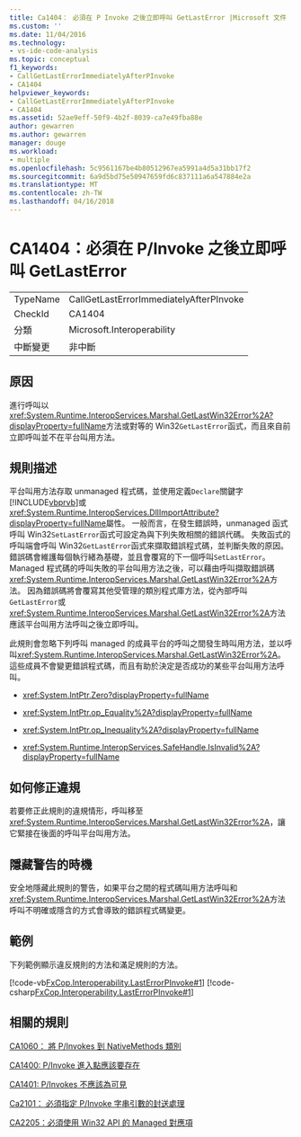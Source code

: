 ```yaml
---
title: Ca1404： 必須在 P Invoke 之後立即呼叫 GetLastError |Microsoft 文件
ms.custom: ''
ms.date: 11/04/2016
ms.technology:
- vs-ide-code-analysis
ms.topic: conceptual
f1_keywords:
- CallGetLastErrorImmediatelyAfterPInvoke
- CA1404
helpviewer_keywords:
- CallGetLastErrorImmediatelyAfterPInvoke
- CA1404
ms.assetid: 52ae9eff-50f9-4b2f-8039-ca7e49fba88e
author: gewarren
ms.author: gewarren
manager: douge
ms.workload:
- multiple
ms.openlocfilehash: 5c9561167be4b80512967ea5991a4d5a31bb17f2
ms.sourcegitcommit: 6a9d5bd75e50947659fd6c837111a6a547884e2a
ms.translationtype: MT
ms.contentlocale: zh-TW
ms.lasthandoff: 04/16/2018
---
```

# <a name="ca1404-call-getlasterror-immediately-after-pinvoke"></a>CA1404：必須在 P/Invoke 之後立即呼叫 GetLastError
|||  
|-|-|  
|TypeName|CallGetLastErrorImmediatelyAfterPInvoke|  
|CheckId|CA1404|  
|分類|Microsoft.Interoperability|  
|中斷變更|非中斷|  
  
## <a name="cause"></a>原因  
 進行呼叫以<xref:System.Runtime.InteropServices.Marshal.GetLastWin32Error%2A?displayProperty=fullName>方法或對等的 Win32`GetLastError`函式，而且來自前立即呼叫並不在平台叫用方法。  
  
## <a name="rule-description"></a>規則描述  
 平台叫用方法存取 unmanaged 程式碼，並使用定義`Declare`關鍵字[!INCLUDE[vbprvb](../code-quality/includes/vbprvb_md.md)]或<xref:System.Runtime.InteropServices.DllImportAttribute?displayProperty=fullName>屬性。 一般而言，在發生錯誤時，unmanaged 函式呼叫 Win32`SetLastError`函式可設定為與下列失敗相關的錯誤代碼。 失敗函式的呼叫端會呼叫 Win32`GetLastError`函式來擷取錯誤程式碼，並判斷失敗的原因。 錯誤碼會維護每個執行緒為基礎，並且會覆寫的下一個呼叫`SetLastError`。 Managed 程式碼的呼叫失敗的平台叫用方法之後，可以藉由呼叫擷取錯誤碼<xref:System.Runtime.InteropServices.Marshal.GetLastWin32Error%2A>方法。 因為錯誤碼將會覆寫其他受管理的類別程式庫方法，從內部呼叫`GetLastError`或<xref:System.Runtime.InteropServices.Marshal.GetLastWin32Error%2A>方法應該平台叫用方法呼叫之後立即呼叫。  
  
 此規則會忽略下列呼叫 managed 的成員平台的呼叫之間發生時叫用方法，並以呼叫<xref:System.Runtime.InteropServices.Marshal.GetLastWin32Error%2A>。 這些成員不會變更錯誤程式碼，而且有助於決定是否成功的某些平台叫用方法呼叫。  
  
-   <xref:System.IntPtr.Zero?displayProperty=fullName>  
  
-   <xref:System.IntPtr.op_Equality%2A?displayProperty=fullName>  
  
-   <xref:System.IntPtr.op_Inequality%2A?displayProperty=fullName>  
  
-   <xref:System.Runtime.InteropServices.SafeHandle.IsInvalid%2A?displayProperty=fullName>  
  
## <a name="how-to-fix-violations"></a>如何修正違規  
 若要修正此規則的違規情形，呼叫移至<xref:System.Runtime.InteropServices.Marshal.GetLastWin32Error%2A>，讓它緊接在後面的呼叫平台叫用方法。  
  
## <a name="when-to-suppress-warnings"></a>隱藏警告的時機  
 安全地隱藏此規則的警告，如果平台之間的程式碼叫用方法呼叫和<xref:System.Runtime.InteropServices.Marshal.GetLastWin32Error%2A>方法呼叫不明確或隱含的方式會導致的錯誤程式碼變更。  
  
## <a name="example"></a>範例  
 下列範例顯示違反規則的方法和滿足規則的方法。  
  
 [!code-vb[FxCop.Interoperability.LastErrorPInvoke#1](../code-quality/codesnippet/VisualBasic/ca1404-call-getlasterror-immediately-after-p-invoke_1.vb)]
 [!code-csharp[FxCop.Interoperability.LastErrorPInvoke#1](../code-quality/codesnippet/CSharp/ca1404-call-getlasterror-immediately-after-p-invoke_1.cs)]  
  
## <a name="related-rules"></a>相關的規則  
 [CA1060： 將 P/Invokes 到 NativeMethods 類別](../code-quality/ca1060-move-p-invokes-to-nativemethods-class.md)  
  
 [CA1400: P/Invoke 進入點應該要存在](../code-quality/ca1400-p-invoke-entry-points-should-exist.md)  
  
 [CA1401: P/Invokes 不應該為可見](../code-quality/ca1401-p-invokes-should-not-be-visible.md)  
  
 [Ca2101： 必須指定 P/Invoke 字串引數的封送處理](../code-quality/ca2101-specify-marshaling-for-p-invoke-string-arguments.md)  
  
 [CA2205：必須使用 Win32 API 的 Managed 對應項](../code-quality/ca2205-use-managed-equivalents-of-win32-api.md)